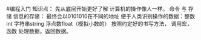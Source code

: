 #编程入门
知识点：
    先从底层开始更好了解
    计算机的操作像人一样。
命令 与 存储
    信息的存储：
        最终会以0101010在不同的地址
    便于人类识别操作的数据：整数int 字符串string 浮点数float（模拟小数的） 
按照约定好的书写方法，
调用宏，函数 处理数据，返回数据。